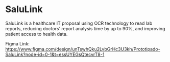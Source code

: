 # SaluLink
SaluLink is a healthcare IT proposal using OCR technology to read lab reports, reducing doctors’ report analysis time by up to 90%, and improving patient access to health data.

Figma Link: https://www.figma.com/design/unTswhQku2LvbGrHc3U3kh/Prototipado-SaluLink?node-id=0-1&t=essUYEGsQtecvrT8-1

